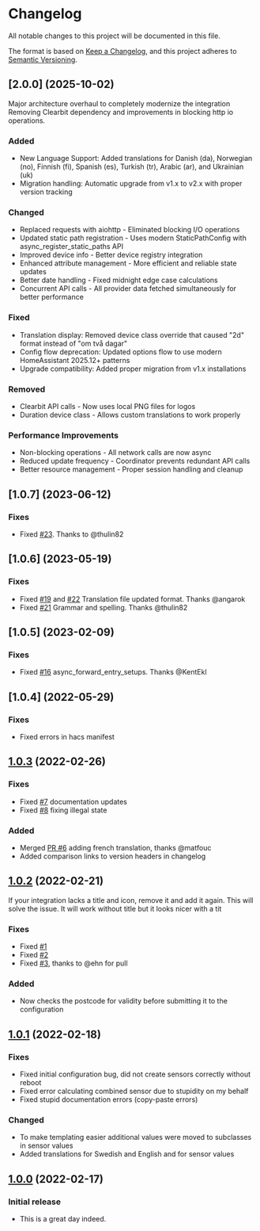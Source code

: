 ﻿# Changelog
All notable changes to this project will be documented in this file.

The format is based on [Keep a Changelog](https://keepachangelog.com/en/1.0.0/),
and this project adheres to [Semantic Versioning](https://semver.org/spec/v2.0.0.html).

## [2.0.0] (2025-10-02)
Major architecture overhaul to completely modernize the integration
Removing Clearbit dependency and improvements in blocking http io operations.

### Added
- New Language Support: Added translations for Danish (da), Norwegian (no), Finnish (fi), Spanish (es), Turkish (tr), Arabic (ar), and Ukrainian (uk)
- Migration handling: Automatic upgrade from v1.x to v2.x with proper version tracking

### Changed
- Replaced requests with aiohttp - Eliminated blocking I/O operations
- Updated static path registration - Uses modern StaticPathConfig with async_register_static_paths API
- Improved device info - Better device registry integration
- Enhanced attribute management - More efficient and reliable state updates
- Better date handling - Fixed midnight edge case calculations
- Concurrent API calls - All provider data fetched simultaneously for better performance

### Fixed
- Translation display: Removed device class override that caused "2d" format instead of "om två dagar"
- Config flow deprecation: Updated options flow to use modern HomeAssistant 2025.12+ patterns
- Upgrade compatibility: Added proper migration from v1.x installations

### Removed
- Clearbit API calls - Now uses local PNG files for logos
- Duration device class - Allows custom translations to work properly

### Performance Improvements
- Non-blocking operations - All network calls are now async
- Reduced update frequency - Coordinator prevents redundant API calls
- Better resource management - Proper session handling and cleanup

## [1.0.7] (2023-06-12)

### Fixes
- Fixed [#23](https://github.com/DSorlov/swemail/issues/23). Thanks to @thulin82

## [1.0.6] (2023-05-19)

### Fixes
- Fixed [#19](https://github.com/DSorlov/swemail/issues/19) and [#22](https://github.com/DSorlov/swemail/issues/22) Translation file updated format. Thanks @angarok
- Fixed [#21](https://github.com/DSorlov/swemail/issues/21) Grammar and spelling. Thanks @thulin82


## [1.0.5] (2023-02-09)

### Fixes
- Fixed [#16](https://github.com/DSorlov/swemail/issues/16) async_forward_entry_setups. Thanks @KentEkl

## [1.0.4] (2022-05-29)

### Fixes
- Fixed errors in hacs manifest

## [1.0.3] (2022-02-26)

### Fixes
- Fixed [#7](https://github.com/DSorlov/swemail/issues/7) documentation updates
- Fixed [#8](https://github.com/DSorlov/swemail/issues/8) fixing illegal state

### Added
- Merged [PR #6](https://github.com/DSorlov/swemail/pull/6) adding french translation, thanks @matfouc
- Added comparison links to version headers in changelog

## [1.0.2] (2022-02-21)

If your integration lacks a title and icon, remove it and add it again.
This will solve the issue. It will work without title but it looks nicer
with a tit

### Fixes
- Fixed [#1](https://github.com/DSorlov/swemail/issues/1)
- Fixed [#2](https://github.com/DSorlov/swemail/issues/2)
- Fixed [#3](https://github.com/DSorlov/swemail/issues/3), thanks to @ehn for pull

### Added
- Now checks the postcode for validity before submitting it to the configuration

## [1.0.1] (2022-02-18)

### Fixes
- Fixed initial configuration bug, did not create sensors correctly without reboot
- Fixed error calculating combined sensor due to stupidity on my behalf
- Fixed stupid documentation errors (copy-paste errors)

### Changed
- To make templating easier additional values were moved to subclasses in sensor values
- Added translations for Swedish and English and for sensor values 

## [1.0.0] (2022-02-17)

### Initial release
- This is a great day indeed.

[keep-a-changelog]: http://keepachangelog.com/en/1.0.0/
[1.0.3]: https://github.com/DSorlov/swemail/compare/v1.0.2...v1.0.3
[1.0.2]: https://github.com/DSorlov/swemail/compare/v1.0.1...v1.0.2
[1.0.1]: https://github.com/DSorlov/swemail/compare/v1.0.0...v1.0.1
[1.0.0]: https://github.com/dsorlov/swemail